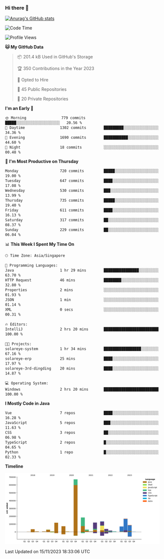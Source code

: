 ### Hi there 👋

[![Anurag's GitHub stats](https://github-readme-stats.vercel.app/api?username=xiumu2017&show_icons=true&theme=radical)](https://github.com/anuraghazra/github-readme-stats)

<!--
**xiumu2017/xiumu2017** is a ✨ _special_ ✨ repository because its `README.md` (this file) appears on your GitHub profile.

Here are some ideas to get you started:

- 🔭 I’m currently working on ...
- 🌱 I’m currently learning ...
- 👯 I’m looking to collaborate on ...
- 🤔 I’m looking for help with ...
- 💬 Ask me about ...
- 📫 How to reach me: ...
- 😄 Pronouns: ...
- ⚡ Fun fact: ...
-->

<!--START_SECTION:waka-->
![Code Time](http://img.shields.io/badge/Code%20Time-1%2C779%20hrs%2055%20mins-blue)

![Profile Views](http://img.shields.io/badge/Profile%20Views-3-blue)

**🐱 My GitHub Data** 

> 📦 201.4 kB Used in GitHub's Storage 
 > 
> 🏆 350 Contributions in the Year 2023
 > 
> 💼 Opted to Hire
 > 
> 📜 45 Public Repositories 
 > 
> 🔑 20 Private Repositories 
 > 
**I'm an Early 🐤** 

```text
🌞 Morning                779 commits         █████░░░░░░░░░░░░░░░░░░░░   20.56 % 
🌆 Daytime                1302 commits        █████████░░░░░░░░░░░░░░░░   34.36 % 
🌃 Evening                1690 commits        ███████████░░░░░░░░░░░░░░   44.60 % 
🌙 Night                  18 commits          ░░░░░░░░░░░░░░░░░░░░░░░░░   00.48 % 
```
📅 **I'm Most Productive on Thursday** 

```text
Monday                   720 commits         █████░░░░░░░░░░░░░░░░░░░░   19.00 % 
Tuesday                  647 commits         ████░░░░░░░░░░░░░░░░░░░░░   17.08 % 
Wednesday                530 commits         ███░░░░░░░░░░░░░░░░░░░░░░   13.99 % 
Thursday                 735 commits         █████░░░░░░░░░░░░░░░░░░░░   19.40 % 
Friday                   611 commits         ████░░░░░░░░░░░░░░░░░░░░░   16.13 % 
Saturday                 317 commits         ██░░░░░░░░░░░░░░░░░░░░░░░   08.37 % 
Sunday                   229 commits         ██░░░░░░░░░░░░░░░░░░░░░░░   06.04 % 
```


📊 **This Week I Spent My Time On** 

```text
🕑︎ Time Zone: Asia/Singapore

💬 Programming Languages: 
Java                     1 hr 29 mins        ████████████████░░░░░░░░░   63.70 % 
HTTP Request             46 mins             ████████░░░░░░░░░░░░░░░░░   32.80 % 
Properties               2 mins              ░░░░░░░░░░░░░░░░░░░░░░░░░   01.93 % 
JSON                     1 min               ░░░░░░░░░░░░░░░░░░░░░░░░░   01.14 % 
XML                      0 secs              ░░░░░░░░░░░░░░░░░░░░░░░░░   00.31 % 

🔥 Editors: 
IntelliJ                 2 hrs 20 mins       █████████████████████████   100.00 % 

🐱‍💻 Projects: 
solareye-system          1 hr 34 mins        █████████████████░░░░░░░░   67.16 % 
solareye-erp             25 mins             ████░░░░░░░░░░░░░░░░░░░░░   17.97 % 
solareye-3rd-dingding    20 mins             ████░░░░░░░░░░░░░░░░░░░░░   14.87 % 

💻 Operating System: 
Windows                  2 hrs 20 mins       █████████████████████████   100.00 % 
```

**I Mostly Code in Java** 

```text
Vue                      7 repos             ████░░░░░░░░░░░░░░░░░░░░░   16.28 % 
JavaScript               5 repos             ███░░░░░░░░░░░░░░░░░░░░░░   11.63 % 
CSS                      3 repos             ██░░░░░░░░░░░░░░░░░░░░░░░   06.98 % 
TypeScript               2 repos             █░░░░░░░░░░░░░░░░░░░░░░░░   04.65 % 
Python                   1 repo              █░░░░░░░░░░░░░░░░░░░░░░░░   02.33 % 
```



**Timeline**

![Lines of Code chart](https://raw.githubusercontent.com/xiumu2017/xiumu2017/main/assets/bar_graph.png)


 Last Updated on 15/11/2023 18:33:06 UTC
<!--END_SECTION:waka-->
